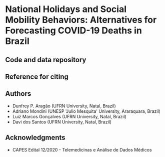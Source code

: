 # National Holidays and Social Mobility Behaviors: Alternatives for Forecasting COVID-19 Deaths in Brazil
## Code and data repository



## Reference for citing

## Authors

* Dunfrey P. Aragão (UFRN University, Natal, Brazil)
* Adriano Mondini (UNESP 'Julio Mesquita' University, Araraquara, Brazil)
* Luiz Marcos Gonçalves (UFRN University, Natal, Brazil)
* Davi dos Santos (UFRN University, Natal, Brazil)

## Acknowledgments

* CAPES Edital 12/2020 - Telemedicinas e Análise de Dados Médicos
